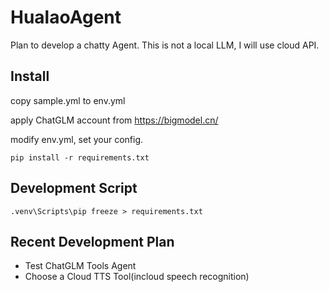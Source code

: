 # HualaoAgent
Plan to develop a chatty Agent. This is not a local LLM, I will use cloud API.

## Install
copy sample.yml to env.yml

apply ChatGLM account from https://bigmodel.cn/

modify env.yml, set your config.
```
pip install -r requirements.txt
```

## Development Script

```
.venv\Scripts\pip freeze > requirements.txt
```


## Recent Development Plan
* Test ChatGLM Tools Agent
* Choose a Cloud TTS Tool(incloud speech recognition)